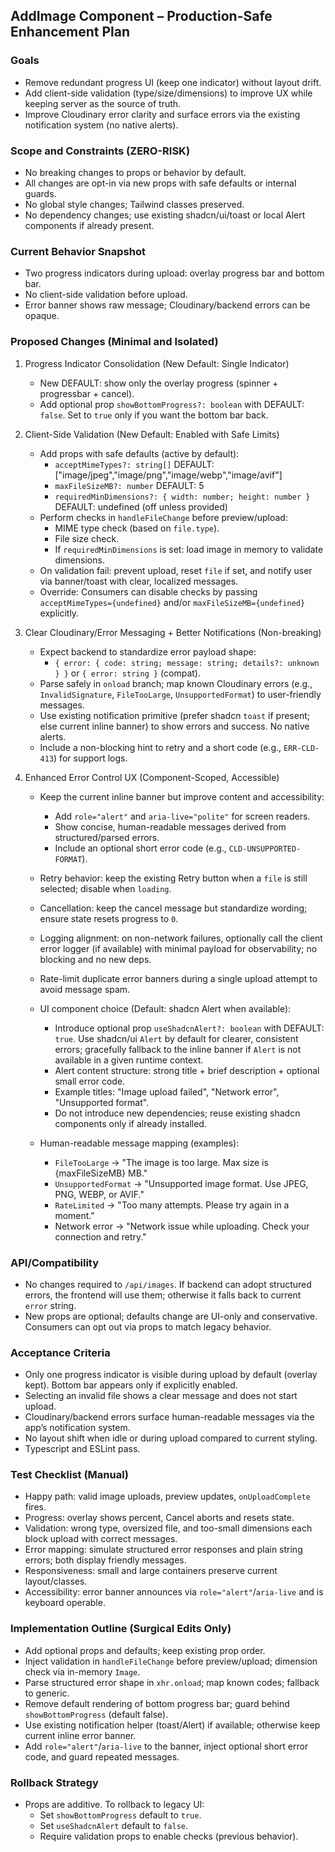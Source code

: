 ## AddImage Component – Production-Safe Enhancement Plan

### Goals
- Remove redundant progress UI (keep one indicator) without layout drift.
- Add client-side validation (type/size/dimensions) to improve UX while keeping server as the source of truth.
- Improve Cloudinary error clarity and surface errors via the existing notification system (no native alerts).

### Scope and Constraints (ZERO-RISK)
- No breaking changes to props or behavior by default.
- All changes are opt-in via new props with safe defaults or internal guards.
- No global style changes; Tailwind classes preserved.
- No dependency changes; use existing shadcn/ui/toast or local Alert components if already present.

### Current Behavior Snapshot
- Two progress indicators during upload: overlay progress bar and bottom bar.
- No client-side validation before upload.
- Error banner shows raw message; Cloudinary/backend errors can be opaque.

### Proposed Changes (Minimal and Isolated)
1) Progress Indicator Consolidation (New Default: Single Indicator)
   - New DEFAULT: show only the overlay progress (spinner + progressbar + cancel).
   - Add optional prop `showBottomProgress?: boolean` with DEFAULT: `false`. Set to `true` only if you want the bottom bar back.

2) Client-Side Validation (New Default: Enabled with Safe Limits)
   - Add props with safe defaults (active by default):
     - `acceptMimeTypes?: string[]` DEFAULT: ["image/jpeg","image/png","image/webp","image/avif"]
     - `maxFileSizeMB?: number` DEFAULT: 5
     - `requiredMinDimensions?: { width: number; height: number }` DEFAULT: undefined (off unless provided)
   - Perform checks in `handleFileChange` before preview/upload:
     - MIME type check (based on `file.type`).
     - File size check.
     - If `requiredMinDimensions` is set: load image in memory to validate dimensions.
   - On validation fail: prevent upload, reset `file` if set, and notify user via banner/toast with clear, localized messages.
   - Override: Consumers can disable checks by passing `acceptMimeTypes={undefined}` and/or `maxFileSizeMB={undefined}` explicitly.

3) Clear Cloudinary/Error Messaging + Better Notifications (Non-breaking)
   - Expect backend to standardize error payload shape:
     - `{ error: { code: string; message: string; details?: unknown } }` or `{ error: string }` (compat).
   - Parse safely in `onload` branch; map known Cloudinary errors (e.g., `InvalidSignature`, `FileTooLarge`, `UnsupportedFormat`) to user-friendly messages.
   - Use existing notification primitive (prefer shadcn `toast` if present; else current inline banner) to show errors and success. No native alerts.
   - Include a non-blocking hint to retry and a short code (e.g., `ERR-CLD-413`) for support logs.

4) Enhanced Error Control UX (Component-Scoped, Accessible)
   - Keep the current inline banner but improve content and accessibility:
     - Add `role="alert"` and `aria-live="polite"` for screen readers.
     - Show concise, human-readable messages derived from structured/parsed errors.
     - Include an optional short error code (e.g., `CLD-UNSUPPORTED-FORMAT`).
   - Retry behavior: keep the existing Retry button when a `file` is still selected; disable when `loading`.
   - Cancellation: keep the cancel message but standardize wording; ensure state resets progress to `0`.
   - Logging alignment: on non-network failures, optionally call the client error logger (if available) with minimal payload for observability; no blocking and no new deps.
   - Rate-limit duplicate error banners during a single upload attempt to avoid message spam.

   - UI component choice (Default: shadcn Alert when available):
     - Introduce optional prop `useShadcnAlert?: boolean` with DEFAULT: `true`. Use shadcn/ui `Alert` by default for clearer, consistent errors; gracefully fallback to the inline banner if `Alert` is not available in a given runtime context.
     - Alert content structure: strong title + brief description + optional small error code.
     - Example titles: "Image upload failed", "Network error", "Unsupported format".
     - Do not introduce new dependencies; reuse existing shadcn components only if already installed.

   - Human-readable message mapping (examples):
     - `FileTooLarge` → "The image is too large. Max size is {maxFileSizeMB} MB."
     - `UnsupportedFormat` → "Unsupported image format. Use JPEG, PNG, WEBP, or AVIF."
     - `RateLimited` → "Too many attempts. Please try again in a moment."
     - Network error → "Network issue while uploading. Check your connection and retry."

### API/Compatibility
- No changes required to `/api/images`. If backend can adopt structured errors, the frontend will use them; otherwise it falls back to current `error` string.
- New props are optional; defaults change are UI-only and conservative. Consumers can opt out via props to match legacy behavior.

### Acceptance Criteria
- Only one progress indicator is visible during upload by default (overlay kept). Bottom bar appears only if explicitly enabled.
- Selecting an invalid file shows a clear message and does not start upload.
- Cloudinary/backend errors surface human-readable messages via the app’s notification system.
- No layout shift when idle or during upload compared to current styling.
- Typescript and ESLint pass.

### Test Checklist (Manual)
- Happy path: valid image uploads, preview updates, `onUploadComplete` fires.
- Progress: overlay shows percent, Cancel aborts and resets state.
- Validation: wrong type, oversized file, and too-small dimensions each block upload with correct messages.
- Error mapping: simulate structured error responses and plain string errors; both display friendly messages.
- Responsiveness: small and large containers preserve current layout/classes.
 - Accessibility: error banner announces via `role="alert"`/`aria-live` and is keyboard operable.

### Implementation Outline (Surgical Edits Only)
- Add optional props and defaults; keep existing prop order.
- Inject validation in `handleFileChange` before preview/upload; dimension check via in-memory `Image`.
- Parse structured error shape in `xhr.onload`; map known codes; fallback to generic.
- Remove default rendering of bottom progress bar; guard behind `showBottomProgress` (default false).
- Use existing notification helper (toast/Alert) if available; otherwise keep current inline error banner.
 - Add `role="alert"`/`aria-live` to the banner, inject optional short error code, and guard repeated messages.

### Rollback Strategy
- Props are additive. To rollback to legacy UI:
  - Set `showBottomProgress` default to `true`.
  - Set `useShadcnAlert` default to `false`.
  - Require validation props to enable checks (previous behavior).


